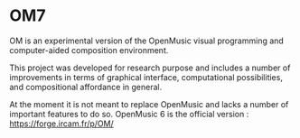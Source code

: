 # OM7 

OM is an experimental version of the OpenMusic visual programming and computer-aided composition environment.

This project was developed for research purpose and includes a number of improvements in terms of graphical interface, computational possibilities, and compositional affordance in general.

At the moment it is not meant to replace OpenMusic and lacks a number of important features to do so. OpenMusic 6 is the official version : https://forge.ircam.fr/p/OM/

